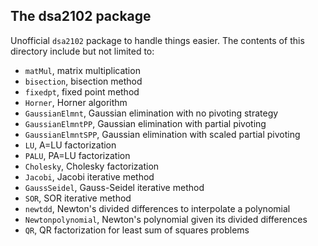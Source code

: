 ## The dsa2102 package

Unofficial `dsa2102` package to handle things easier.
The contents of this directory include but not limited to:
- `matMul`, matrix multiplication
- `bisection`, bisection method
- `fixedpt`, fixed point method
- `Horner`, Horner algorithm
- `GaussianElmnt`, Gaussian elimination with no pivoting strategy
- `GaussianElmntPP`, Gaussian elimination with partial pivoting
- `GaussianElmntSPP`, Gaussian elimination with scaled partial pivoting
- `LU`, A=LU factorization
- `PALU`, PA=LU factorization
- `Cholesky`, Cholesky factorization
- `Jacobi`, Jacobi iterative method
- `GaussSeidel`, Gauss-Seidel iterative method
- `SOR`, SOR iterative method
- `newtdd`, Newton's divided differences to interpolate a polynomial
- `Newtonpolynomial`, Newton's polynomial given its divided differences
- `QR`, QR factorization for least sum of squares problems